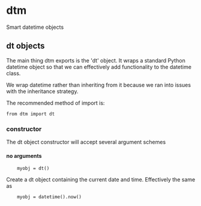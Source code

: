 # dtm
Smart datetime objects

## dt objects
The main thing dtm exports is the 'dt' object. It wraps a standard Python
datetime object so that we can effectively add functionality to the
datetime class.

We wrap datetime rather than inheriting from it because we ran into issues
with the inheritance strategy.

The recommended method of import is:

    from dtm import dt

### constructor
The dt object constructor will accept several argument schemes

#### no arguments

        myobj = dt()
        
Create a dt object containing the current date and time. Effectively the same as

        myobj = datetime().now()
